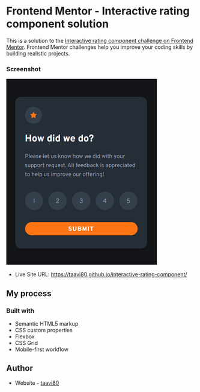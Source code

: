 # Frontend Mentor - Interactive rating component solution

This is a solution to the [Interactive rating component challenge on Frontend Mentor](https://www.frontendmentor.io/challenges/interactive-rating-component-koxpeBUmI). Frontend Mentor challenges help you improve your coding skills by building realistic projects.

### Screenshot

![](design/interactive-rating-component_mobile-design.png)

- Live Site URL: https://taavi80.github.io/interactive-rating-component/

## My process

### Built with

- Semantic HTML5 markup
- CSS custom properties
- Flexbox
- CSS Grid
- Mobile-first workflow


## Author

- Website - [taavi80](https://www.frontendmentor.io/profile/taavi80)
